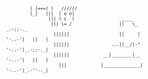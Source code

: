              | |===( )   //////
             |_|   |||  | o o|
                    ||| ( c  )                  ____
                     ||| \= /                  ||   \_                                        _.-;;-._
                      ||||||                   ||     |                                '-..-'|   ||   |
                      ||||||                ...||__/|-"                                '-..-'|_.-;;-._|
                      ||||||             __|________|__                                '-..-'|   ||   |
                        |||             |______________|                               '-..-'|_.-''-._|
